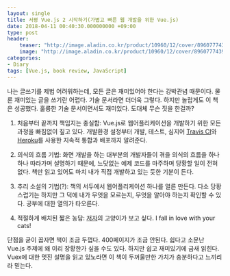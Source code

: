 ```yaml
---
layout: single
title: 서평 Vue.js 2 시작하기(가볍고 빠른 웹 개발을 위한 Vue.js)
date: 2018-04-11 00:40:30.000000000 +09:00
type: post
header:
    teaser: "http://image.aladin.co.kr/product/10960/12/cover/8960777439_1.jpg"
    image: "http://image.aladin.co.kr/product/10960/12/cover/8960777439_1.jpg"
categories:
- Diary
tags: [Vue.js, book review, JavaScript]
---
```


나는 글쓰기를 제법 어려워하는데, 모든 글은 재미있어야 한다는 강박관념 때문이다. 물론 재미있는 글을 쓰기란 어렵다. 기술 문서라면 더더욱 그렇다. 하지만 놀랍게도 이 책은 성공했다. 훌륭한 기술 문서이면서도 재미있다. 도대체 무슨 짓을 한걸까?

1. 처음부터 끝까지 책임지는 충실함: Vue.js로 웹어플리케이션을 개발하기 위한 모든 과정을 빠짐없이 짚고 있다. 개발환경 설정부터 개발, 테스트, 심지어 [Travis CI]와  [Heroku]를 사용한 지속적 통합과 배포까지 알려준다.

1. 의식의 흐름 기법: 화면 개발을 하는 대부분의 개발자들이 겪을 의식의 흐름을 하나하나 따라가며 설명하기 때문에, 느닷없는 예제 코드를 마주하며 당황할 일이 전혀 없다. 책만 읽고 있어도 마치 내가 직접 개발하고 있는 듯한 기분이 든다.

1. 추리 소설의 기법(?): 책의 서두에서 웹어플리케이션 하나를 얼른 만든다. 다소 당황스럽기는 하지만 그 덕에 내가 무엇을 모르는지, 무엇을 알아야 하는지 확인할 수 있다. 공부에 대한 열의가 타오른다.

1. 적절하게 배치된 짧은 농담: [저자](https://github.com/chudaol)의 고양이가 보고 싶다. I fall in love with your cats!

단점을 굳이 꼽자면 책이 조금 두껍다. 400페이지가 조금 안된다. 쉽다고 소문난 Vue.js 주제에 왜 이리 장황한가 싶을 수도 있다. 하지만 쉽고 재미있기에 금새 읽힌다. Vuex에 대한 멋진 설명을 읽고 있노라면 이 책이 두꺼울만한 가치가 충분하다고 느끼리라 믿는다.

[Travis CI]: https://travis-ci.org/
[Heroku]: https://www.heroku.com/